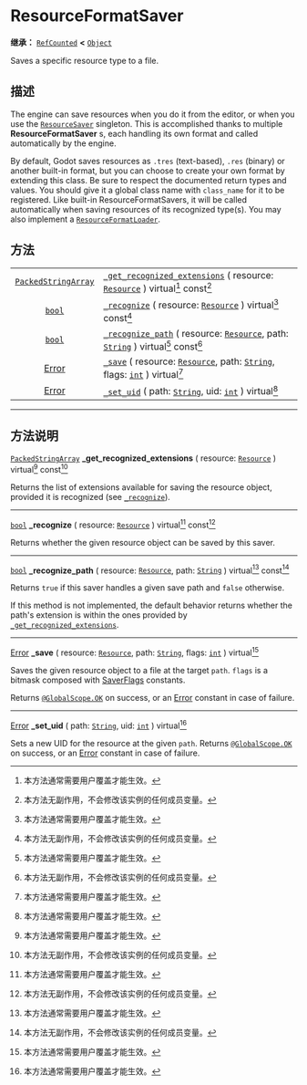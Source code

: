 <!-- ⚠ 请勿编辑本文件 ⚠ -->
<!-- 本文档使用脚本从 WeDot 引擎源码仓库生成。 -->
<!-- 生成脚本：https://github.com/WeDot-Engine/WeDot/tree/4.3/doc/tools/make_md.py； -->
<!-- 原文件：https://github.com/WeDot-Engine/WeDot/tree/4.3/doc/classes/ResourceFormatSaver.xml。 -->

<div id="_class_resourceformatsaver"></div>

# ResourceFormatSaver

**继承：** [`RefCounted`](class_refcounted.md) **<** [`Object`](class_object.md)

Saves a specific resource type to a file.

## 描述

The engine can save resources when you do it from the editor, or when you use the [`ResourceSaver`](class_resourcesaver.md) singleton. This is accomplished thanks to multiple **ResourceFormatSaver** s, each handling its own format and called automatically by the engine.

By default, Godot saves resources as `.tres` (text-based), `.res` (binary) or another built-in format, but you can choose to create your own format by extending this class. Be sure to respect the documented return types and values. You should give it a global class name with `class_name` for it to be registered. Like built-in ResourceFormatSavers, it will be called automatically when saving resources of its recognized type(s). You may also implement a [`ResourceFormatLoader`](class_resourceformatloader.md).

## 方法

|||
|:-:|:--|
| [`PackedStringArray`](class_packedstringarray.md) | [`_get_recognized_extensions`](class_resourceformatsavermd#class_resourceformatsaver_private_method__get_recognized_extensions) ( resource: [`Resource`](class_resource.md) ) virtual[^virtual] const[^const]              |
| [`bool`](class_bool.md)                           | [`_recognize`](class_resourceformatsavermd#class_resourceformatsaver_private_method__recognize) ( resource: [`Resource`](class_resource.md) ) virtual[^virtual] const[^const]                                              |
| [`bool`](class_bool.md)                           | [`_recognize_path`](class_resourceformatsavermd#class_resourceformatsaver_private_method__recognize_path) ( resource: [`Resource`](class_resource.md), path: [`String`](class_string.md) ) virtual[^virtual] const[^const] |
| [Error](#enum_@globalscope_error)                 | [`_save`](class_resourceformatsavermd#class_resourceformatsaver_private_method__save) ( resource: [`Resource`](class_resource.md), path: [`String`](class_string.md), flags: [`int`](class_int.md) ) virtual[^virtual]     |
| [Error](#enum_@globalscope_error)                 | [`_set_uid`](class_resourceformatsavermd#class_resourceformatsaver_private_method__set_uid) ( path: [`String`](class_string.md), uid: [`int`](class_int.md) ) virtual[^virtual]                                            |

<!-- rst-class:: classref-section-separator -->

---

## 方法说明

<div id="_class_resourceformatsaver_private_method__get_recognized_extensions"></div>

[`PackedStringArray`](class_packedstringarray.md) **_get_recognized_extensions** ( resource: [`Resource`](class_resource.md) ) virtual[^virtual] const[^const]<div id="class_resourceformatsaver_private_method__get_recognized_extensions"></div>

Returns the list of extensions available for saving the resource object, provided it is recognized (see [`_recognize`](#class_resourceformatsaver_private_method__recognize)).

<!-- rst-class:: classref-item-separator -->

---

<div id="_class_resourceformatsaver_private_method__recognize"></div>

[`bool`](class_bool.md) **_recognize** ( resource: [`Resource`](class_resource.md) ) virtual[^virtual] const[^const]<div id="class_resourceformatsaver_private_method__recognize"></div>

Returns whether the given resource object can be saved by this saver.

<!-- rst-class:: classref-item-separator -->

---

<div id="_class_resourceformatsaver_private_method__recognize_path"></div>

[`bool`](class_bool.md) **_recognize_path** ( resource: [`Resource`](class_resource.md), path: [`String`](class_string.md) ) virtual[^virtual] const[^const]<div id="class_resourceformatsaver_private_method__recognize_path"></div>

Returns `true` if this saver handles a given save path and `false` otherwise.

If this method is not implemented, the default behavior returns whether the path's extension is within the ones provided by [`_get_recognized_extensions`](#class_resourceformatsaver_private_method__get_recognized_extensions).

<!-- rst-class:: classref-item-separator -->

---

<div id="_class_resourceformatsaver_private_method__save"></div>

[Error](#enum_@globalscope_error) **_save** ( resource: [`Resource`](class_resource.md), path: [`String`](class_string.md), flags: [`int`](class_int.md) ) virtual[^virtual]<div id="class_resourceformatsaver_private_method__save"></div>

Saves the given resource object to a file at the target `path`. `flags` is a bitmask composed with [SaverFlags](#enum_resourcesaver_saverflags) constants.

Returns [`@GlobalScope.OK`](#class_@globalscope_constant_ok) on success, or an [Error](#enum_@globalscope_error) constant in case of failure.

<!-- rst-class:: classref-item-separator -->

---

<div id="_class_resourceformatsaver_private_method__set_uid"></div>

[Error](#enum_@globalscope_error) **_set_uid** ( path: [`String`](class_string.md), uid: [`int`](class_int.md) ) virtual[^virtual]<div id="class_resourceformatsaver_private_method__set_uid"></div>

Sets a new UID for the resource at the given `path`. Returns [`@GlobalScope.OK`](#class_@globalscope_constant_ok) on success, or an [Error](#enum_@globalscope_error) constant in case of failure.

[^virtual]: 本方法通常需要用户覆盖才能生效。
[^const]: 本方法无副作用，不会修改该实例的任何成员变量。
[^vararg]: 本方法除了能接受在此处描述的参数外，还能够继续接受任意数量的参数。
[^constructor]: 本方法用于构造某个类型。
[^static]: 调用本方法无需实例，可直接使用类名进行调用。
[^operator]: 本方法描述的是使用本类型作为左操作数的有效运算符。
[^bitfield]: 这个值是由下列位标志构成位掩码的整数。
[^void]: 无返回值。
